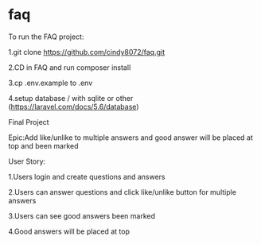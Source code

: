 # faq

To run the FAQ project:

1.git clone https://github.com/cindy8072/faq.git

2.CD in FAQ and run composer install

3.cp .env.example to .env

4.setup database / with sqlite or other (https://laravel.com/docs/5.6/database)


Final Project

Epic:Add like/unlike to multiple answers and good answer will be placed at top and been marked

User Story:

1.Users login and create questions and answers

2.Users can answer questions and click like/unlike button for multiple answers

3.Users can see good answers been marked 

4.Good answers will be placed at top

